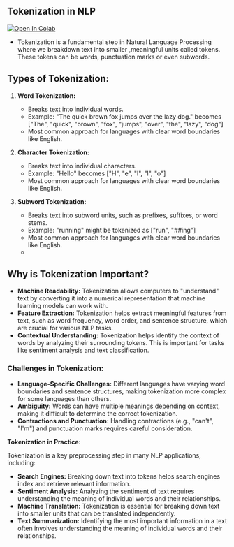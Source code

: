 
## Tokenization in NLP
<a href="https://colab.research.google.com/drive/1kOUN8vAM77xrWPmcQXgtrp1R6O2nCbNp#scrollTo=y-y5LbhpXUzg" target="_parent"><img src="https://colab.research.google.com/assets/colab-badge.svg" alt="Open In Colab"/></a>
- Tokenization is a fundamental step in Natural Language Processing where we breakdown text into smaller ,meaningful units called tokens.
These tokens can be words, punctuation marks or even subwords.
 
## **Types of Tokenization:**

1. **Word Tokenization:** 
   * Breaks text into individual words.
   * Example: "The quick brown fox jumps over the lazy dog." becomes ["The", "quick", "brown", "fox", "jumps", "over", "the", "lazy", "dog"]
   *  Most common approach for languages with clear word boundaries like English.

2. **Character Tokenization:**
   * Breaks text into individual characters.
   * Example: "Hello" becomes ["H", "e", "l", "l", "o"]
   * Most common approach for languages with clear word boundaries like English.

3. **Subword Tokenization:**
   * Breaks text into subword units, such as prefixes, suffixes, or word stems.
   * Example: "running" might be tokenized as ["run", "##ing"]
   * Most common approach for languages with clear word boundaries like English.
   * 

## **Why is Tokenization Important?**

* **Machine Readability:** Tokenization allows computers to "understand" text by converting it into a numerical representation that machine learning models can work with.
* **Feature Extraction:** Tokenization helps extract meaningful features from text, such as word frequency, word order, and sentence structure, which are crucial for various NLP tasks.
* **Contextual Understanding:** Tokenization helps identify the context of words by analyzing their surrounding tokens. This is important for tasks like sentiment analysis and text classification.


### **Challenges in Tokenization:**

* **Language-Specific Challenges:** Different languages have varying word boundaries and sentence structures, making tokenization more complex for some languages than others.
* **Ambiguity:** Words can have multiple meanings depending on context, making it difficult to determine the correct tokenization.
* **Contractions and Punctuation:** Handling contractions (e.g., "can't", "I'm") and punctuation marks requires careful consideration.

**Tokenization in Practice:**

Tokenization is a key preprocessing step in many NLP applications, including:

* **Search Engines:** Breaking down text into tokens helps search engines index and retrieve relevant information.
* **Sentiment Analysis:** Analyzing the sentiment of text requires understanding the meaning of individual words and their relationships.
* **Machine Translation:** Tokenization is essential for breaking down text into smaller units that can be translated independently.
* **Text Summarization:** Identifying the most important information in a text often involves understanding the meaning of individual words and their relationships.

